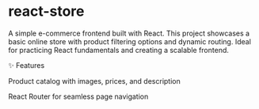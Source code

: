 # react-store
A simple e-commerce frontend built with React. This project showcases a basic online store with product filtering options and dynamic routing. Ideal for practicing React fundamentals and creating a scalable frontend.


✨ Features

Product catalog with images, prices, and description

React Router for seamless page navigation



